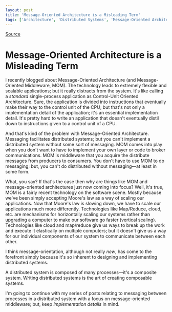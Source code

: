 ```yaml
---
layout: post
title: 'Message-Oriented Architecture is a Misleading Term'
tags: ['Architecture', 'Distributed Systems', 'Message-Oriented Architectures', 'MOM', 'Software Development', 'msmvps']
---
```

[Source](http://blogs.msmvps.com/peterritchie/2011/08/03/message-oriented-architecture-is-a-misleading-term/ "Permalink to Message-Oriented Architecture is a Misleading Term")

# Message-Oriented Architecture is a Misleading Term

I recently blogged about Message-Oriented Architecture (and Message-Oriented Middleware, MOM). The technology leads to extremely flexible and scalable applications; but it really distracts from the system. It's like calling a _standard_ single-process application as Control-Unit Oriented Architecture. Sure, the application is divided into instructions that eventually make their way to the control unit of the CPU; but that's not only a implementation detail of the application; it's an essential implementation detail. It's pretty hard to write an application that doesn't eventually distil down to instructions given to a control unit of a CPU.

And that's kind of the problem with Message-Oriented Architecture. Messaging facilitates distributed systems; but you can't implement a distributed system without some sort of messaging. MOM comes into play when you don't want to have to implement your own layer or code to broker communications. MOM is middleware that you acquire the distribute messages from producers to consumers. You don't have to use MOM to do messaging; but, you can't do distributed without messaging—at least in some form.

What, you say? If that's the case then why are things like MOM and message-oriented architectures just now coming into focus? Well, it's true, MOM is a fairly recent technology on the software scene. Mostly because we've been simply accepting Moore's law as a way of scaling our applications. Now that Moore's law is slowing down, we have to scale our applications much more differently. Technologies like Map/Reduce, cloud, etc. are mechanisms for horizontally scaling our systems rather than upgrading a computer to make our software go faster (vertical scaling). Technologies like cloud and map/reduce give us ways to break up the work and execute it elastically on multiple computers; but it doesn't give us a way for our individual components of our system to communicate between each other.

I think message-orientation, although not really _new_, has come to the forefront simply because it's so inherent to designing and implementing distributed systems.

A distributed system is composed of many processes—it's a composite system. Writing distributed systems is the art of creating composable systems.

I'm going to continue with my series of posts relating to messaging between processes in a distributed system with a focus on message-oriented middleware; but, keep _implementation details_ in mind.


